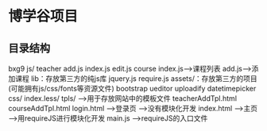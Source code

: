 # 博学谷项目
## 目录结构
bxg9
    js/
        teacher
            add.js
            index.js
            edit.js
        course
            index.js-->课程列表
            add.js-->添加课程
        lib：存放第三方的纯js库
            jquery.js
            require.js
    assets/：存放第三方的项目(可能拥有js/css/fonts等资源文件)
        bootstrap
        ueditor
        uploadify
        datetimepicker
    css/
        index.less/
    tpls/   -->用于存放网站中的模板文件
        teacherAddTpl.html
        courseAddTpl.html
    login.html  -->登录页
        -->没有模块化开发
    index.html  -->主页
        -->用requireJS进行模块化开发
    main.js
        -->requireJS的入口文件